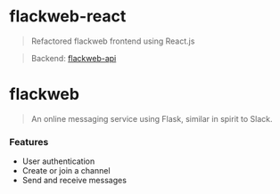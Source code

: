 # flackweb-react
> Refactored flackweb frontend using React.js

> Backend: [flackweb-api](https://github.com/ranjitjana027/flackweb-api)

# flackweb
> An online messaging service using Flask, similar in spirit to Slack.
### Features
* User authentication
* Create or join a channel
* Send and receive messages 
